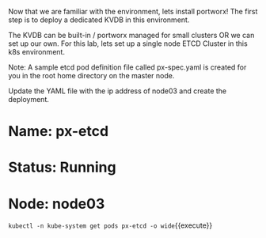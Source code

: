 Now that we are familiar with the environment, lets install portworx! The first step is to deploy a dedicated KVDB in this environment. 

The KVDB can be built-in / portworx managed for small clusters OR we can set up our own.  For this lab, lets set up a single node ETCD Cluster in this k8s environment.

Note: A sample etcd pod definition file called px-spec.yaml is created for you in the root home directory on the master node. 

Update the YAML file with the ip address of node03 and create the deployment.

# Name: px-etcd
# Status: Running
# Node: node03

`kubectl -n kube-system get pods px-etcd -o wide`{{execute}}
